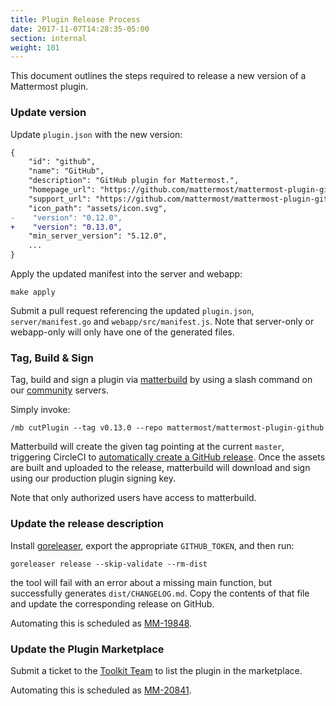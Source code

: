 ```yaml
---
title: Plugin Release Process
date: 2017-11-07T14:28:35-05:00
section: internal
weight: 101
---
```


This document outlines the steps required to release a new version of a Mattermost plugin.

### Update version

Update `plugin.json` with the new version:
```diff
{
    "id": "github",
    "name": "GitHub",
    "description": "GitHub plugin for Mattermost.",
    "homepage_url": "https://github.com/mattermost/mattermost-plugin-github",
    "support_url": "https://github.com/mattermost/mattermost-plugin-github/issues",
    "icon_path": "assets/icon.svg",
-    "version": "0.12.0",
+    "version": "0.13.0",
    "min_server_version": "5.12.0",
    ...
}
```

Apply the updated manifest into the server and webapp:
```
make apply
```

Submit a pull request referencing the updated `plugin.json`, `server/manifest.go` and `webapp/src/manifest.js`. Note that server-only or webapp-only will only have one of the generated files.

### Tag, Build & Sign

Tag, build and sign a plugin via [matterbuild](https://github.com/mattermost/matterbuild) by using a slash command on our [community](https://community.mattermost.com) servers.

Simply invoke:
```
/mb cutPlugin --tag v0.13.0 --repo mattermost/mattermost-plugin-github
```

Matterbuild will create the given tag pointing at the current `master`, triggering CircleCI to [automatically create a GitHub release](https://github.com/mattermost/circleci-orbs/blob/3fb37c7920037c857a9ed9bc1a4e31be20092cdd/plugin-ci/orb.yml#L111-L120). Once the assets are built and uploaded to the release, matterbuild will download and sign using our production plugin signing key.

Note that only authorized users have access to matterbuild.

### Update the release description

Install [goreleaser](https://goreleaser.com/install/), export the appropriate `GITHUB_TOKEN`, and then run:

```
goreleaser release --skip-validate --rm-dist
```

the tool will fail with an error about a missing main function, but successfully generates `dist/CHANGELOG.md`. Copy the contents of that file and update the corresponding release on GitHub.

Automating this is scheduled as [MM-19848](https://mattermost.atlassian.net/browse/MM-19848).

### Update the Plugin Marketplace

Submit a ticket to the [Toolkit Team](/internal/rd-teams/#toolkit-team) to list the plugin in the marketplace.

Automating this is scheduled as [MM-20841](https://mattermost.atlassian.net/browse/MM-20841).
